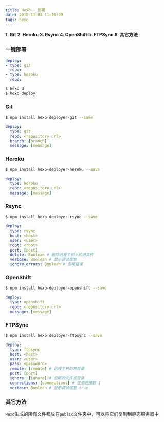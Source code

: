```yaml
---
title: Hexo · 部署
date: 2018-11-03 11:16:09
tags: hexo
---
```


**1. Git**
**2. Heroku**
**3. Rsync**
**4. OpenShift**
**5. FTPSync**
**6. 其它方法**

<!-- more -->

### 一键部署
```yaml 修改_config.yml，可以同时部署多个
deploy:
- type: git
  repo:
- type: heroku
  repo:
```

```bash 一键部署
$ hexo d
$ hexo deploy
```

### Git
```bash 安装hexo-deployer-git
$ npm install hexo-deployer-git --save
```

```yaml _config.yml
deploy:
  type: git
  repo: <repository url>
  branch: [branch]
  message: [message]
```

### Heroku
```bash 安装hexo-deployer-heroku
$ npm install hexo-deployer-heroku --save
```

```yaml _config.yml
deploy:
  type: heroku
  repo: <repository url>
  message: [message]
```

### Rsync
```bash 安装hexo-deployer-rsync
$ npm install hexo-deployer-rsync --save
```

```yaml _config.yml
deploy:
  type: rsync
  host: <host>
  user: <user>
  root: <root>
  port: [port]
  delete: Boolean # 删除远程主机上的旧文件
  verbose: Boolean # 显示调试信息
  ignore_errors: Boolean # 忽略错误
```

### OpenShift
```bash 安装hexo-deployer-openshift
$ npm install hexo-deployer-openshift --save
```

```yaml _config.yml
deploy:
  type: openshift
  repo: <repository url>
  message: [message]
```

### FTPSync
```bash
$ npm install hexo-deployer-ftpsync --save
```

```yaml _config.yml
deploy:
  type: ftpsync
  host: <host>
  user: <user>
  pass: <password>
  remote: [remote] # 远程主机的根目录
  port: [port]
  ignore: [ignore] # 忽略的文件或目录
  connections: [connections] # 使用连接数 1
  verbose: Boolean # 显示调试信息 true
```

### 其它方法
`Hexo`生成的所有文件都放在`public`文件夹中，可以将它们复制到静态服务器中
